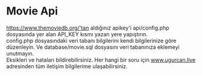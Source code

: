 # Movie Api

https://www.themoviedb.org/'tan aldığınız apikey'i api/config.php dosyasında yer alan API_KEY kısmı yazan yere yapıştırın.<br>
config.php dosyasındaki veri tabanı bilgilerini kendi bilgilerinize göre düzenleyin. Ve database/movie.sql dosyasını veri tabanınıza eklemeyi unutmayın.<br>
Eksikleri ve hataları bildirebilirsiniz. Her hangi bir soru için www.ugurcan.live adresinden tüm iletişim bilgilerime ulaşabilirsiniz.
